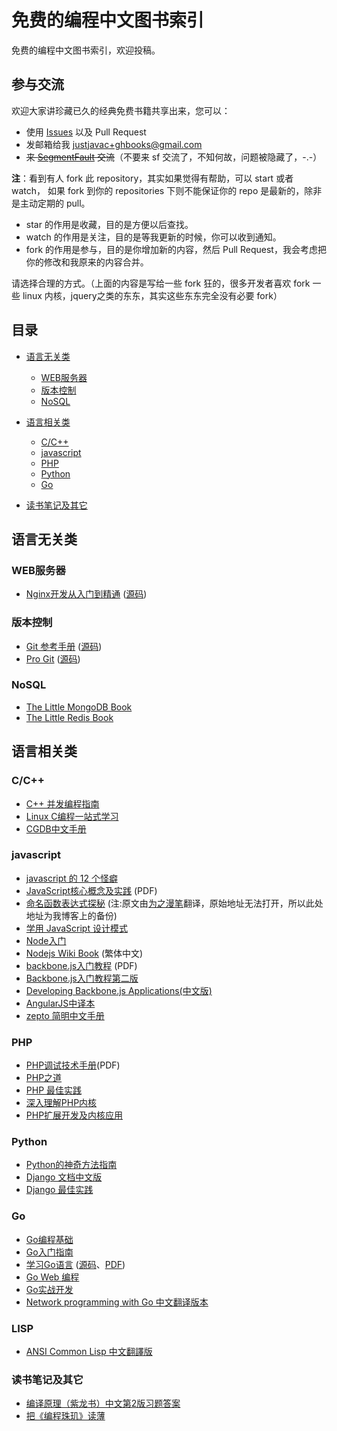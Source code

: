 免费的编程中文图书索引
============================

免费的编程中文图书索引，欢迎投稿。


## 参与交流

欢迎大家讲珍藏已久的经典免费书籍共享出来，您可以：

* 使用 [Issues](https://github.com/justjavac/free-programming-books-zh_CN/issues) 以及 Pull Request 
* 发邮箱给我 <justjavac+ghbooks@gmail.com>
* <del>来 [SegmentFault](http://segmentfault.com/q/1010000000329895) 交流</del>（不要来 sf 交流了，不知何故，问题被隐藏了，-.-）

**注**：看到有人 fork 此 repository，其实如果觉得有帮助，可以 start 或者 watch，
如果 fork 到你的 repositories 下则不能保证你的 repo 是最新的，除非是主动定期的 pull。

* star 的作用是收藏，目的是方便以后查找。
* watch 的作用是关注，目的是等我更新的时候，你可以收到通知。
* fork 的作用是参与，目的是你增加新的内容，然后 Pull Request，我会考虑把你的修改和我原来的内容合并。

请选择合理的方式。（上面的内容是写给一些 fork 狂的，很多开发者喜欢 fork 一些 linux 内核，jquery之类的东东，其实这些东东完全没有必要 fork）

## 目录

* [语言无关类](#语言无关类)
  * [WEB服务器](#web服务器)
  * [版本控制](#版本控制)
  * [NoSQL](#nosql)
  
* [语言相关类](#语言相关类)
  * [C/C++](#cc)
  * [javascript](#javascript)
  * [PHP](#php)
  * [Python](#python)
  * [Go](#go)

* [读书笔记及其它](#读书笔记及其它)
  
## 语言无关类

### WEB服务器

* [Nginx开发从入门到精通](http://tengine.taobao.org/book/index.html) ([源码](https://github.com/taobao/nginx-book))

### 版本控制

* [Git 参考手册](http://gitref.justjavac.com) ([源码](https://github.com/justjavac/git-reference))
* [Pro Git](http://git-scm.com/book/zh) ([源码](https://github.com/progit/progit))

### NoSQL

* [The Little MongoDB Book](https://github.com/justinyhuang/the-little-mongodb-book-cn/blob/master/mongodb.md)
* [The Little Redis Book](https://github.com/JasonLai256/the-little-redis-book/blob/master/cn/redis.md)

## 语言相关类

### C/C++

* [C++ 并发编程指南](https://github.com/forhappy/A-Detailed-Cplusplus-Concurrency-Tutorial)
* [Linux C编程一站式学习](http://learn.akae.cn/media/index.html)
* [CGDB中文手册](https://github.com/leeyiw/cgdb-manual-in-chinese)

### javascript

* [javascript 的 12 个怪癖](https://github.com/justjavac/12-javascript-quirks)
* [JavaScript核心概念及实践](http://icodeit.org/jsccp/) (PDF)
* [命名函数表达式探秘](http://justjavac.com/named-function-expressions-demystified.html)  (注:原文由[为之漫笔](http://www.cn-cuckoo.com)翻译，原始地址无法打开，所以此处地址为我博客上的备份)
* [学用 JavaScript 设计模式](http://www.oschina.net/translate/learning-javascript-design-patterns)
* [Node入门](http://www.nodebeginner.org/index-zh-cn.html)
* [Nodejs Wiki Book](https://github.com/nodejs-tw/nodejs-wiki-book) (繁体中文)
* [backbone.js入门教程](http://www.the5fire.com/backbone-js-tutorials-pdf-download.html) (PDF)
* [Backbone.js入门教程第二版](https://github.com/the5fire/backbonejs-learning-note)
* [Developing Backbone.js Applications(中文版)](http://feliving.github.io/developing-backbone-applications)
* [AngularJS中译本](https://github.com/basestyle/angularjs-cn)
* [zepto 简明中文手册](http://www.360weboy.com/handbook/zepto/index.html)

### PHP

* [PHP调试技术手册](http://www.laruence.com/2010/06/21/1608.html)(PDF)
* [PHP之道](https://github.com/wulijun/php-the-right-way)
* [PHP 最佳实践](https://github.com/justjavac/PHP-Best-Practices-zh_CN)
* [深入理解PHP内核](https://github.com/reeze/tipi)
* [PHP扩展开发及内核应用](https://github.com/walu/phpbook)

### Python

* [Python的神奇方法指南](http://article.yeeyan.org/view/311527/287706)
* [Django 文档中文版](https://django-document-cn.readthedocs.org/en/latest/)
* [Django 最佳实践](https://github.com/brantyoung/zh-django-best-practices/blob/master/readme.rst)

### Go

* [Go编程基础](https://github.com/Unknwon/go-fundamental-programming)
* [Go入门指南](https://github.com/Unknwon/the-way-to-go_ZH_CN)
* [学习Go语言](http://mikespook.com/learning-go/) ([源码](https://github.com/mikespook/Learning-Go-zh-cn)、[PDF](http://xxiyy.qiniudn.com/%E5%AD%A6%E4%B9%A0%20Go%20%E8%AF%AD%E8%A8%80\(Golang\).pdf?download))
* [Go Web 编程](https://github.com/astaxie/build-web-application-with-golang)
* [Go实战开发](https://github.com/astaxie/Go-in-Action)
* [Network programming with Go 中文翻译版本](https://github.com/astaxie/NPWG_zh)

### LISP

* [ANSI Common Lisp 中文翻譯版](http://acl.readthedocs.org/en/latest/)

### 读书笔记及其它

* [编译原理（紫龙书）中文第2版习题答案](https://github.com/fool2fish/dragon-book-exercise-answers)
* [把《编程珠玑》读薄](http://hawstein.com/posts/make-thiner-programming-pearls.html)

